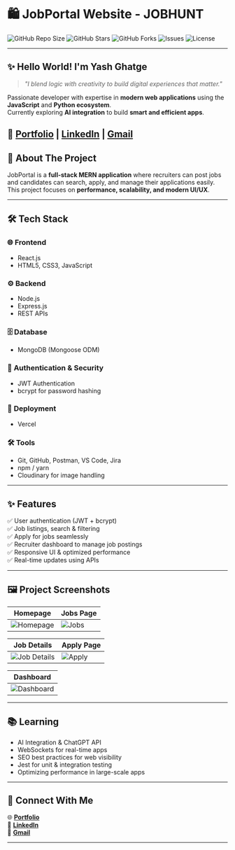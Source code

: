 # 🛍️ JobPortal Website  - JOBHUNT

![GitHub Repo Size](https://img.shields.io/github/repo-size/Yash-Ghatge/T.Y.Website?color=blue)
![GitHub Stars](https://img.shields.io/github/stars/Yash-Ghatge/T.Y.Website?style=social)
![GitHub Forks](https://img.shields.io/github/forks/Yash-Ghatge/T.Y.Website?style=social)
![Issues](https://img.shields.io/github/issues/Yash-Ghatge/T.Y.Website)
![License](https://img.shields.io/github/license/Yash-Ghatge/T.Y.Website?color=green)

---

## ✨ **Hello World! I'm Yash Ghatge**  
> _"I blend logic with creativity to build digital experiences that matter."_  

Passionate developer with expertise in **modern web applications** using the **JavaScript** and **Python ecosystem**.  
Currently exploring **AI integration** to build **smart and efficient apps**.  

🔗 **[Portfolio](https://my-portfolio-git-main-yash-ghatges-projects.vercel.app/)** | [LinkedIn](https://www.linkedin.com/in/yash-ghatge-4a44252a9/) | [Gmail](mailto:yashghatge012@gmail.com)
---

## 🚀 About The Project
JobPortal is a **full-stack MERN application** where recruiters can post jobs and candidates can search, apply, and manage their applications easily.  
This project focuses on **performance, scalability, and modern UI/UX**.

---

## 🛠 Tech Stack

### 🌐 **Frontend**
- React.js  
- HTML5, CSS3, JavaScript  

### ⚙ **Backend**
- Node.js  
- Express.js  
- REST APIs

### 🗄 **Database**
- MongoDB (Mongoose ODM)

### 🔐 **Authentication & Security**
- JWT Authentication  
- bcrypt for password hashing

### 🚀 **Deployment**
- Vercel  

### 🛠 **Tools**
- Git, GitHub, Postman, VS Code, Jira
- npm / yarn  
- Cloudinary for image handling

---

## ✨ Features

✅ User authentication (JWT + bcrypt)  
✅ Job listings, search & filtering  
✅ Apply for jobs seamlessly  
✅ Recruiter dashboard to manage job postings  
✅ Responsive UI & optimized performance  
✅ Real-time updates using APIs

---

## 🖼 Project Screenshots

| **Homepage** | **Jobs Page** |
|-------------|---------------|
| ![Homepage](./client/src/assets/Home.png) | ![Jobs](./client/src/assets/Jobs.png) |

| **Job Details** | **Apply Page** |
|-----------------|----------------|
| ![Job Details](./client/src/assets/JobDetails.png) | ![Apply](./client/src/assets/Apply.png) |

| **Dashboard** |
|--------------|
| ![Dashboard](./client/src/assets/Dashboard.png) |

---

## 📚 **Learning**
- AI Integration & ChatGPT API  
- WebSockets for real-time apps  
- SEO best practices for web visibility  
- Jest for unit & integration testing  
- Optimizing performance in large-scale apps  

---

## 🤝 **Connect With Me**
🌐 [**Portfolio**](https://my-portfolio-git-main-yash-ghatges-projects.vercel.app/)  
💼 [**LinkedIn**](https://www.linkedin.com/in/yash-ghatge-4a44252a9/)  
📧 [**Gmail**](mailto:yashghatge012@gmail.com)

---


